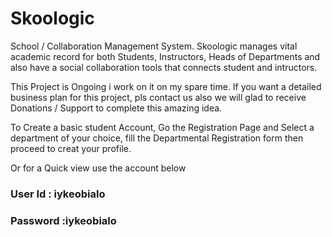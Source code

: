 # Skoologic
School / Collaboration Management System. Skoologic manages vital academic record for both Students, Instructors, Heads of Departments and also have a social collaboration tools that connects student and intructors.

This Project is Ongoing i work on it on my spare time. If you want a detailed business plan for this project, pls contact us also we will glad to receive Donations / Support to complete this amazing idea.


To Create a basic student Account, Go the Registration Page and Select a department of your choice, fill the Departmental Registration form then proceed to creat your profile.

Or for a Quick view use the account below
### User Id : iykeobialo
### Password :iykeobialo
